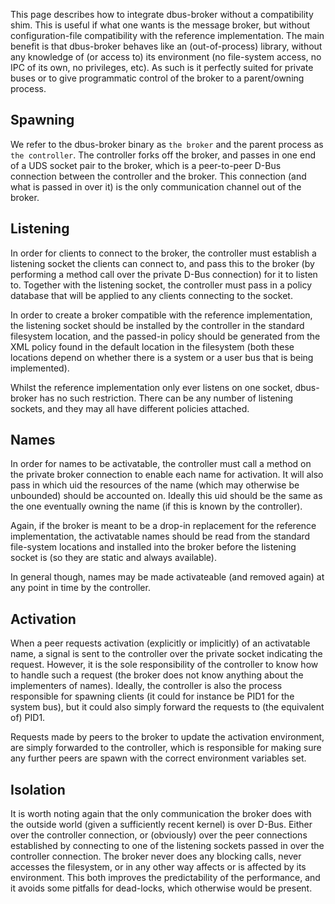 This page describes how to integrate dbus-broker without a compatibility shim. This is useful if what one wants is the message broker, but without configuration-file compatibility with the reference implementation. The main benefit is that dbus-broker behaves like an (out-of-process) library, without any knowledge of (or access to) its environment (no file-system access, no IPC of its own, no privileges, etc). As such is it perfectly suited for private buses or to give programmatic control of the broker to a parent/owning process.

## Spawning

We refer to the dbus-broker binary as `the broker` and the parent process as `the controller`. The controller forks off the broker, and passes in one end of a UDS socket pair to the broker, which is a peer-to-peer D-Bus connection between the controller and the broker. This connection (and what is passed in over it) is the only communication channel out of the broker.

## Listening

In order for clients to connect to the broker, the controller must establish a listening socket the clients can connect to, and pass this to the broker (by performing a method call over the private D-Bus connection) for it to listen to. Together with the listening socket, the controller must pass in a policy database that will be applied to any clients connecting to the socket.

In order to create a broker compatible with the reference implementation, the listening socket should be installed by the controller in the standard filesystem location, and the passed-in policy should be generated from the XML policy found in the default location in the filesystem (both these locations depend on whether there is a system or a user bus that is being implemented).

Whilst the reference implementation only ever listens on one socket, dbus-broker has no such restriction. There can be any number of listening sockets, and they may all have different policies attached.

## Names

In order for names to be activatable, the controller must call a method on the private broker connection to enable each name for activation. It will also pass in which uid the resources of the name (which may otherwise be unbounded) should be accounted on. Ideally this uid should be the same as the one eventually owning the name (if this is known by the controller).

Again, if the broker is meant to be a drop-in replacement for the reference implementation, the activatable names should be read from the standard file-system locations and installed into the broker before the listening socket is (so they are static and always available).

In general though, names may be made activateable (and removed again) at any point in time by the controller.

## Activation

When a peer requests activation (explicitly or implicitly) of an activatable name, a signal is sent to the controller over the private socket indicating the request. However, it is the sole responsibility of the controller to know how to handle such a request (the broker does not know anything about the implementers of names). Ideally, the controller is also the process responsible for spawning clients (it could for instance be PID1 for the system bus), but it could also simply forward the requests to (the equivalent of) PID1.

Requests made by peers to the broker to update the activation environment, are simply forwarded to the controller, which is responsible for making sure any further peers are spawn with the correct environment variables set.

## Isolation

It is worth noting again that the only communication the broker does with the outside world (given a sufficiently recent kernel) is over D-Bus. Either over the controller connection, or (obviously) over the peer connections established by connecting to one of the listening sockets passed in over the controller connection. The broker never does any blocking calls, never accesses the filesystem, or in any other way affects or is affected by its environment. This both improves the predictability of the performance, and it avoids some pitfalls for dead-locks, which otherwise would be present.
